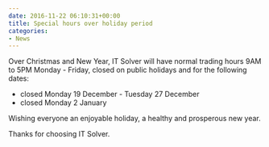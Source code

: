 ```yaml
---
date: 2016-11-22 06:10:31+00:00
title: Special hours over holiday period
categories:
- News
---
```

Over Christmas and New Year, IT Solver will have normal trading hours 9AM to 5PM Monday - Friday, closed on public holidays and for the following dates:

  * closed Monday 19 December - Tuesday 27 December
  * closed Monday 2 January

Wishing everyone an enjoyable holiday, a healthy and prosperous new year.

Thanks for choosing IT Solver.

